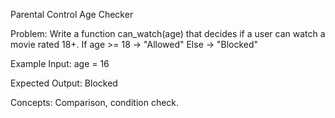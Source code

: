 Parental Control Age Checker

Problem:
Write a function can_watch(age) that decides if a user can watch a movie rated 18+.
If age >= 18 → "Allowed"
Else → "Blocked"

Example Input:
age = 16

Expected Output:
Blocked

Concepts: Comparison, condition check.